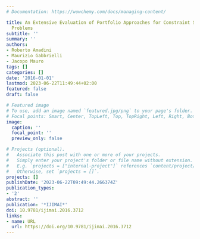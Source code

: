 ```yaml
---
# Documentation: https://wowchemy.com/docs/managing-content/

title: An Extensive Evaluation of Portfolio Approaches for Constraint Satisfaction
  Problems
subtitle: ''
summary: ''
authors:
- Roberto Amadini
- Maurizio Gabbrielli
- Jacopo Mauro
tags: []
categories: []
date: '2016-01-01'
lastmod: 2023-06-22T11:49:44+02:00
featured: false
draft: false

# Featured image
# To use, add an image named `featured.jpg/png` to your page's folder.
# Focal points: Smart, Center, TopLeft, Top, TopRight, Left, Right, BottomLeft, Bottom, BottomRight.
image:
  caption: ''
  focal_point: ''
  preview_only: false

# Projects (optional).
#   Associate this post with one or more of your projects.
#   Simply enter your project's folder or file name without extension.
#   E.g. `projects = ["internal-project"]` references `content/project/deep-learning/index.md`.
#   Otherwise, set `projects = []`.
projects: []
publishDate: '2023-06-22T09:49:44.266374Z'
publication_types:
- '2'
abstract: ''
publication: '*IJIMAI*'
doi: 10.9781/ijimai.2016.3712
links:
- name: URL
  url: https://doi.org/10.9781/ijimai.2016.3712
---
```

